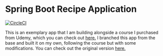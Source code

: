 # Spring Boot Recipe Application

[![CircleCI](https://circleci.com/gh/springframeworkguru/spring5-recipe-app.svg?style=svg)](https://circleci.com/gh/springframeworkguru/spring5-recipe-app)

This is an exemplary app that I am building alongside a course I purchased from Udemy, which you can check out [here.](https://www.udemy.com/course/spring-framework-5-beginner-to-guru/)
I branched this app from the base and built it on my own, following the course but with some modifications. You can check out the original version [here.](https://github.com/springframeworkguru/spring5-recipe-app)


